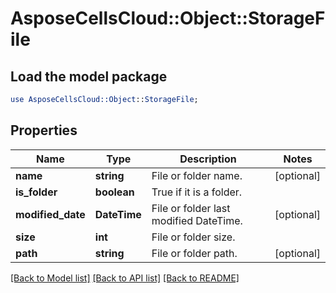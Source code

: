# AsposeCellsCloud::Object::StorageFile

## Load the model package
```perl
use AsposeCellsCloud::Object::StorageFile;
```

## Properties
Name | Type | Description | Notes
------------ | ------------- | ------------- | -------------
**name** | **string** | File or folder name. | [optional] 
**is_folder** | **boolean** | True if it is a folder. | 
**modified_date** | **DateTime** | File or folder last modified DateTime. | [optional] 
**size** | **int** | File or folder size. | 
**path** | **string** | File or folder path. | [optional] 

[[Back to Model list]](../README.md#documentation-for-models) [[Back to API list]](../README.md#documentation-for-api-endpoints) [[Back to README]](../README.md)


